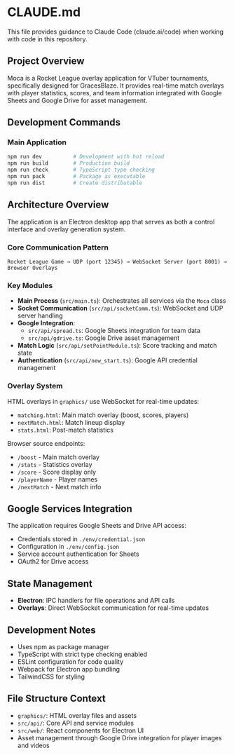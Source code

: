 # CLAUDE.md

This file provides guidance to Claude Code (claude.ai/code) when working with code in this repository.

## Project Overview

Moca is a Rocket League overlay application for VTuber tournaments, specifically designed for GracesBlaze. It provides real-time match overlays with player statistics, scores, and team information integrated with Google Sheets and Google Drive for asset management.

## Development Commands

### Main Application
```bash
npm run dev          # Development with hot reload
npm run build        # Production build  
npm run check        # TypeScript type checking
npm run pack         # Package as executable
npm run dist         # Create distributable
```

## Architecture Overview

The application is an Electron desktop app that serves as both a control interface and overlay generation system.

### Core Communication Pattern
```
Rocket League Game → UDP (port 12345) → WebSocket Server (port 8001) → Browser Overlays
```

### Key Modules

- **Main Process** (`src/main.ts`): Orchestrates all services via the `Moca` class
- **Socket Communication** (`src/api/socketComm.ts`): WebSocket and UDP server handling
- **Google Integration**: 
  - `src/api/spread.ts`: Google Sheets integration for team data
  - `src/api/gdrive.ts`: Google Drive asset management
- **Match Logic** (`src/api/setPointModule.ts`): Score tracking and match state
- **Authentication** (`src/api/new_start.ts`): Google API credential management

### Overlay System

HTML overlays in `graphics/` use WebSocket for real-time updates:
- `matching.html`: Main match overlay (boost, scores, players)
- `nextMatch.html`: Match lineup display  
- `stats.html`: Post-match statistics

Browser source endpoints:
- `/boost` - Main match overlay
- `/stats` - Statistics overlay
- `/score` - Score display only
- `/playerName` - Player names
- `/nextMatch` - Next match info

## Google Services Integration

The application requires Google Sheets and Drive API access:
- Credentials stored in `./env/credential.json`
- Configuration in `./env/config.json`
- Service account authentication for Sheets
- OAuth2 for Drive access

## State Management

- **Electron**: IPC handlers for file operations and API calls
- **Overlays**: Direct WebSocket communication for real-time updates

## Development Notes

- Uses npm as package manager
- TypeScript with strict type checking enabled
- ESLint configuration for code quality
- Webpack for Electron app bundling
- TailwindCSS for styling

## File Structure Context

- `graphics/`: HTML overlay files and assets
- `src/api/`: Core API and service modules
- `src/web/`: React components for Electron UI
- Asset management through Google Drive integration for player images and videos